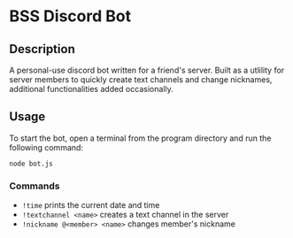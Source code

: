 # BSS Discord Bot

## Description
A personal-use discord bot written for a friend's server. Built as a utlility for server members to quickly create text channels and change nicknames, additional functionalities added occasionally.

## Usage
To start the bot, open a terminal from the program directory and run the following command:
```
node bot.js
```

### Commands

- ``!time`` prints the current date and time
- ``!textchannel <name>`` creates a text channel in the server
- ``!nickname @<member> <name>`` changes member's nickname  
